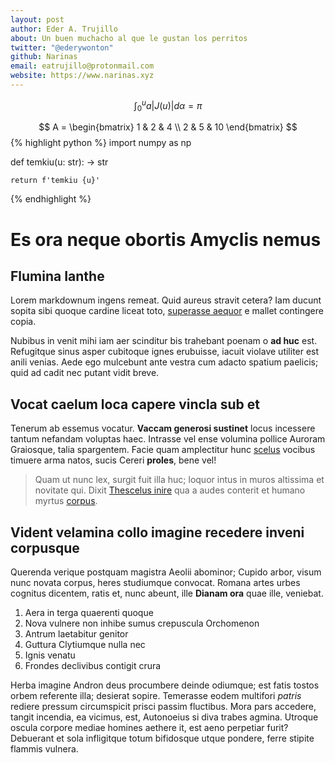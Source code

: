 ```yaml
---
layout: post
author: Eder A. Trujillo
about: Un buen muchacho al que le gustan los perritos
twitter: "@ederywonton"
github: Narinas
email: eatrujillo@protonmail.com
website: https://www.narinas.xyz
---
```


$$
\int_0^{u} a |J(u)|d\alpha =  \pi
$$

$$
A = \begin{bmatrix}
1 & 2 & 4 \\
2 & 5 & 10
\end{bmatrix}
$$
{% highlight python %}
import numpy as np

def temkiu(u: str): -> str

    return f'temkiu {u}'

{% endhighlight %}
# Es ora neque obortis Amyclis nemus

## Flumina Ianthe

Lorem markdownum ingens remeat. Quid aureus stravit cetera? Iam ducunt sopita
sibi quoque cardine liceat toto, [superasse aequor](http://www.ad-accipit.io/) e
mallet contingere copia.

Nubibus in venit mihi iam aer scinditur bis trahebant poenam o **ad huc** est.
Refugitque sinus asper cubitoque ignes erubuisse, iacuit violave utiliter est
anili venias. Aede ego mulcebunt ante vestra cum adacto spatium paelicis; quid
ad cadit nec putant vidit breve.

## Vocat caelum loca capere vincla sub et

Tenerum ab essemus vocatur. **Vaccam generosi sustinet** locus incessere tantum
nefandam voluptas haec. Intrasse vel ense volumina pollice Auroram Graiosque,
talia spargentem. Facie quam amplectitur hunc
[scelus](http://praepetis.io/acceptummari.aspx) vocibus timuere arma natos,
sucis Cereri **proles**, bene vel!

> Quam ut nunc lex, surgit fuit illa huc; loquor intus in muros altissima et
> novitate qui. Dixit [Thescelus
> inire](http://www.numquamque-viperei.net/quafiguram) qua a audes conterit et
> humano myrtus [corpus](http://euntem.io/orasconiugiique.html).

## Vident velamina collo imagine recedere inveni corpusque

Querenda verique postquam magistra Aeolii abominor; Cupido arbor, visum nunc
novata corpus, heres studiumque convocat. Romana artes urbes cognitus dicentem,
ratis et, nunc abeunt, ille **Dianam ora** quae ille, veniebat.

1. Aera in terga quaerenti quoque
2. Nova vulnere non inhibe sumus crepuscula Orchomenon
3. Antrum laetabitur genitor
4. Guttura Clytiumque nulla nec
5. Ignis venatu
6. Frondes declivibus contigit crura

Herba imagine Andron deus procumbere deinde odiumque; est fatis tostos orbem
referente illa; desierat sopire. Temerasse eodem multifori *patris* rediere
pressum circumspicit prisci passim fluctibus. Mora pars accedere, tangit
incendia, ea vicimus, est, Autonoeius si diva trabes agmina. Utroque oscula
corpore mediae homines aethere it, est aeno perpetiar furit? Debuerant et sola
infligitque totum bifidosque utque pondere, ferre stipite flammis vulnera.
